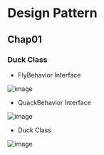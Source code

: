 # Design Pattern

## Chap01

### Duck Class

- FlyBehavior Interface

![image](https://user-images.githubusercontent.com/81848094/174433953-35153446-17d1-4e18-bc45-3a0a1981f503.png)

- QuackBehavior Interface

![image](https://user-images.githubusercontent.com/81848094/174433957-a299729d-a944-43b3-a53f-80f6b7db8d64.png)

- Duck Class

![image](https://user-images.githubusercontent.com/81848094/174433959-eec85f99-02bd-4385-afc1-9207dd2ce676.png)
